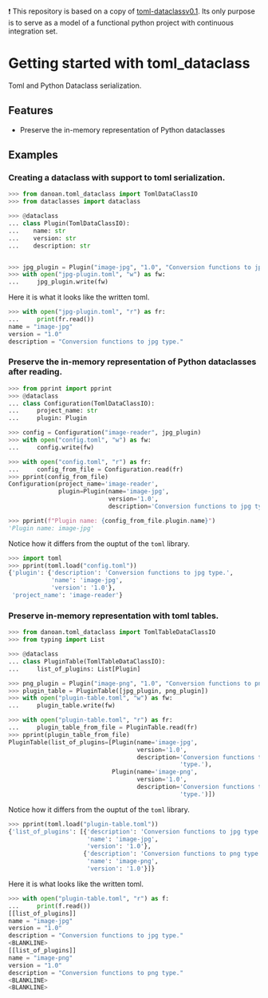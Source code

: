 :heavy_exclamation_mark: This repository is based on a copy of [toml-dataclassv0.1](https://github.com/danoan/toml-dataclass).
Its only purpose is to serve as a model of a functional python project with
continuous integration set.

# Getting started with toml_dataclass

Toml and Python Dataclass serialization.

## Features

- Preserve the in-memory representation of Python dataclasses

## Examples

### Creating a dataclass with support to toml serialization.

```python
>>> from danoan.toml_dataclass import TomlDataClassIO
>>> from dataclasses import dataclass

>>> @dataclass
... class Plugin(TomlDataClassIO):
...    name: str
...    version: str
...    description: str


>>> jpg_plugin = Plugin("image-jpg", "1.0", "Conversion functions to jpg type.")
>>> with open("jpg-plugin.toml", "w") as fw:
...     jpg_plugin.write(fw)

```

Here it is what it looks like the written toml.

```python
>>> with open("jpg-plugin.toml", "r") as fr:
...     print(fr.read())
name = "image-jpg"
version = "1.0"
description = "Conversion functions to jpg type."

```

### Preserve the in-memory representation of Python dataclasses after reading.

```python
>>> from pprint import pprint
>>> @dataclass
... class Configuration(TomlDataClassIO):
...     project_name: str
...     plugin: Plugin

>>> config = Configuration("image-reader", jpg_plugin)
>>> with open("config.toml", "w") as fw:
...     config.write(fw)

>>> with open("config.toml", "r") as fr:
...     config_from_file = Configuration.read(fr)
>>> pprint(config_from_file)
Configuration(project_name='image-reader',
              plugin=Plugin(name='image-jpg',
                            version='1.0',
                            description='Conversion functions to jpg type.'))

>>> pprint(f"Plugin name: {config_from_file.plugin.name}")
'Plugin name: image-jpg'

```

Notice how it differs from the ouptut of the `toml` library.

```python
>>> import toml
>>> pprint(toml.load("config.toml"))
{'plugin': {'description': 'Conversion functions to jpg type.',
            'name': 'image-jpg',
            'version': '1.0'},
 'project_name': 'image-reader'}

```

### Preserve in-memory representation with toml tables.

```python
>>> from danoan.toml_dataclass import TomlTableDataClassIO
>>> from typing import List

>>> @dataclass
... class PluginTable(TomlTableDataClassIO):
...     list_of_plugins: List[Plugin]

>>> png_plugin = Plugin("image-png", "1.0", "Conversion functions to png type.")
>>> plugin_table = PluginTable([jpg_plugin, png_plugin])
>>> with open("plugin-table.toml", "w") as fw:
...     plugin_table.write(fw)

>>> with open("plugin-table.toml", "r") as fr:
...     plugin_table_from_file = PluginTable.read(fr)
>>> pprint(plugin_table_from_file)
PluginTable(list_of_plugins=[Plugin(name='image-jpg',
                                    version='1.0',
                                    description='Conversion functions to jpg '
                                                'type.'),
                             Plugin(name='image-png',
                                    version='1.0',
                                    description='Conversion functions to png '
                                                'type.')])

```

Notice how it differs from the ouptut of the `toml` library.

```python
>>> pprint(toml.load("plugin-table.toml"))
{'list_of_plugins': [{'description': 'Conversion functions to jpg type.',
                      'name': 'image-jpg',
                      'version': '1.0'},
                     {'description': 'Conversion functions to png type.',
                      'name': 'image-png',
                      'version': '1.0'}]}

```

Here it is what looks like the written toml.

```python
>>> with open("plugin-table.toml", "r") as f:
...     print(f.read())
[[list_of_plugins]]
name = "image-jpg"
version = "1.0"
description = "Conversion functions to jpg type."
<BLANKLINE>
[[list_of_plugins]]
name = "image-png"
version = "1.0"
description = "Conversion functions to png type."
<BLANKLINE>
<BLANKLINE>

```
